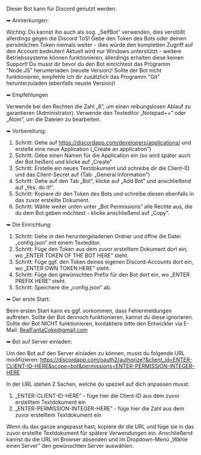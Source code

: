 Dieser Bot kann für Discord genutzt werden.

➥ Anmerkungen:

Wichtig: Du kannst ihn auch als sog. „SelfBot” verwenden, dies verstößt allerdings gegen die Discord ToS!
Gebe den Token des Bots oder deinen persönlichen Token niemals weiter - dies würde den kompletten Zugriff auf den Account bedeuten!
Aktuell wird nur Windows unterstützt - weitere Betriebssysteme können funktionieren, allerdings erhalten diese keinen Support!
Du musst dir bevor du den Bot einrichtest das Programm "Node.JS" herunterladen (neuste Version)!
Sollte der Bot nicht funktionieren, empfehle ich dir zusätzlich das Programm "Git" herunterzuladen (ebenfalls neuste Version)!

➥ Empfehlungen

Verwende bei den Rechten die Zahl „8”, um einen reibungslosen Ablauf zu garantieren (Administrator).
Verwende den Texteditor „Notepad++” oder „Atom”, um die Dateien zu bearbeiten.

➥ Vorbereitung:

1. Schritt: Gehe auf https://discordapp.com/developers/applications/ und erstelle eine neue Application („Create an application”)
2. Schritt: Gebe einen Namen für die Application ein (so wird später auch der Bot heißen) und klicke auf „Create”
3. Schritt: Erstelle ein neues Textdokument und schreibe dir die Client-ID und das Client-Secret auf (Tab: „General Information”)
4. Schritt: Gehe auf den Tab „Bot”, klicke auf „Add Bot” und anschließend auf „Yes, do it!”.
5. Schritt: Kopiere dir den Token des Bots und schreibe diesen ebenfalls in das zuvor erstellte Dokument.
6. Schritt: Wähle weiter unten unter „Bot Permissions” alle Rechte aus, die du dem Bot geben möchtest - klicke anschließend auf „Copy”.

➥ Die Einrichtung:

1. Schritt: Gehe in den heruntergeladenen Ordner und öffne die Datei „config.json” mit einem Texteditor.
2. Schritt: Füge den Token aus dem zuvor erstelltem Dokument dort ein, wo „ENTER TOKEN OF THE BOT HERE” steht.
3. Schritt: Füge ggf. den Token deines eigenen Discord-Accounts dort ein, wo „ENTER OWN TOKEN HERE” steht.
4. Schritt: Füge den gewünschten Prefix für den Bot dort ein, wo „ENTER PREFIX HERE” steht.
5. Schritt: Speichere die „config.json” ab.

➥ Der erste Start:

Beim ersten Start kann es ggf. vorkommen, dass Fehlermeldungen auftreten.
Sollte der Bot dennoch funktionieren, kannst du diese ignorieren.
Sollte der Bot NICHT funktionieren, kontaktiere bitte den Entwickler via E-Mail: RealFantaCoke@gmail.com

➥ Bot auf Server einladen:

Um den Bot auf den Server einladen zu können, musst du folgende URL modifizieren:
https://discordapp.com/oauth2/authorize?&client_id=ENTER-CLIENT-ID-HERE&scope=bot&permissions=ENTER-PERMISSION-INTEGER-HERE

In der URL stehen 2 Sachen, welche du speziell auf dich anpassen musst:

1. „ENTER-CLIENT-ID-HERE” - füge hier die Client-ID aus dem zuvor erstelltem Textdokument ein
2. „ENTER-PERMISSION-INTEGER-HERE” - füge hier die Zahl aus dem zuvor erstelltem Textdokument ein

Wenn du das ganze angepasst hast, kopiere dir die URL und füge sie in das zuvor erstellte Textdokument für spätere Verwendungen ein.
Anschließend kannst du die URL im Browser absenden und im Dropdown-Menü „Wähle einen Server” den gewünschten Server auswählen.
